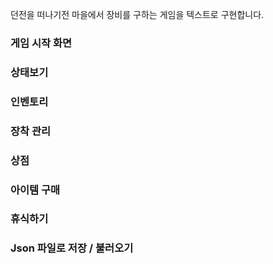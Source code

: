 던전을 떠나기전 마을에서 장비를 구하는 게임을 텍스트로 구현합니다.

### 게임 시작 화면
### 상태보기
### 인벤토리
### 장착 관리 
### 상점
### 아이템 구매
### 휴식하기
### Json 파일로 저장 / 불러오기
